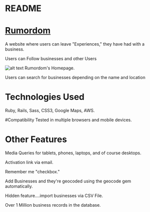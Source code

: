 # README

# [Rumordom](https://www.rumordom.com)

A website where users can leave "Experiences," they have had with a business.

Users can Follow businesses and other Users

![alt text](https://i.imgur.com/uGEYRzI.png "main page")
Rumordom's Homepage.

Users can search for businesses depending on the name and location

# Technologies Used
Ruby, Rails, Sass, CSS3, Google Maps, AWS.

#Compatibility
Tested in multiple browsers and mobile devices.

# Other Features
Media Queries for tablets, phones, laptops, and of course desktops.

Activation link via email.

Remember me "checkbox."

Add Businesses and they're geocoded using the geocode gem automatically.

Hidden feature....import businesses via CSV File.

Over 1 Million business records in the database.